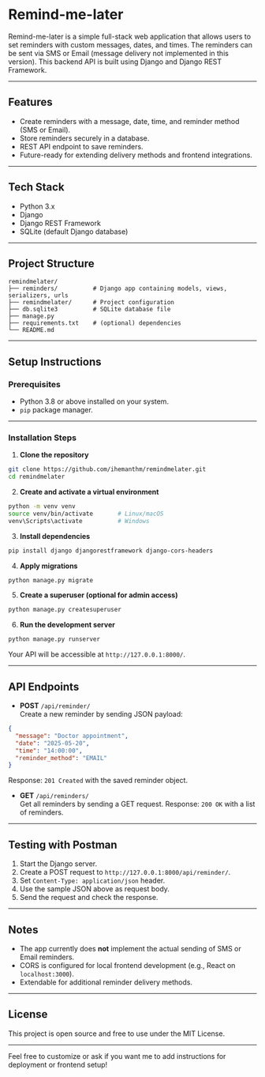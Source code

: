 
# Remind-me-later

Remind-me-later is a simple full-stack web application that allows users to set reminders with custom messages, dates, and times. The reminders can be sent via SMS or Email (message delivery not implemented in this version). This backend API is built using Django and Django REST Framework.

---

## Features

- Create reminders with a message, date, time, and reminder method (SMS or Email).
- Store reminders securely in a database.
- REST API endpoint to save reminders.
- Future-ready for extending delivery methods and frontend integrations.

---

## Tech Stack

- Python 3.x
- Django
- Django REST Framework
- SQLite (default Django database)

---

## Project Structure

```
remindmelater/
├── reminders/          # Django app containing models, views, serializers, urls
├── remindmelater/      # Project configuration
├── db.sqlite3          # SQLite database file
├── manage.py
├── requirements.txt    # (optional) dependencies
└── README.md
```

---

## Setup Instructions

### Prerequisites

- Python 3.8 or above installed on your system.
- `pip` package manager.

---

### Installation Steps

1. **Clone the repository**

```bash
git clone https://github.com/ihemanthm/remindmelater.git
cd remindmelater
```

2. **Create and activate a virtual environment**

```bash
python -m venv venv
source venv/bin/activate       # Linux/macOS
venv\Scripts\activate          # Windows
```

3. **Install dependencies**

```bash
pip install django djangorestframework django-cors-headers
```

4. **Apply migrations**

```bash
python manage.py migrate
```

5. **Create a superuser (optional for admin access)**

```bash
python manage.py createsuperuser
```

6. **Run the development server**

```bash
python manage.py runserver
```

Your API will be accessible at `http://127.0.0.1:8000/`.

---

## API Endpoints

- **POST** `/api/reminder/`  
  Create a new reminder by sending JSON payload:

```json
{
  "message": "Doctor appointment",
  "date": "2025-05-20",
  "time": "14:00:00",
  "reminder_method": "EMAIL"
}
```

Response: `201 Created` with the saved reminder object.

- **GET** `/api/reminders/`  
  Get all reminders by sending a GET request.
Response: `200 OK` with a list of reminders.


---

## Testing with Postman

1. Start the Django server.
2. Create a POST request to `http://127.0.0.1:8000/api/reminder/`.
3. Set `Content-Type: application/json` header.
4. Use the sample JSON above as request body.
5. Send the request and check the response.

---

## Notes

- The app currently does **not** implement the actual sending of SMS or Email reminders.
- CORS is configured for local frontend development (e.g., React on `localhost:3000`).
- Extendable for additional reminder delivery methods.

---

## License

This project is open source and free to use under the MIT License.

---

Feel free to customize or ask if you want me to add instructions for deployment or frontend setup!

